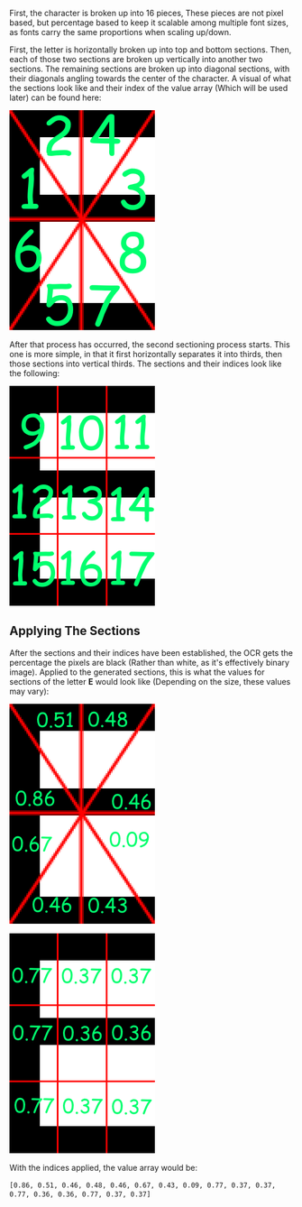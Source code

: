 First, the character is broken up into 16 pieces, These pieces are not pixel based, but percentage based to keep it scalable among multiple font sizes, as fonts carry the same proportions when scaling up/down.

<src data-gh="https://github.com/RubbaBoy/NewOCR/blob/7de96263853df8f63d340ecaf26284cb0d4dbb34/src/main/java/com/uddernetworks/newocr/character/SearchCharacter.java#L80-L82">First, the letter is horizontally broken up into top and bottom sections. Then, each of those two sections are broken up vertically into another two sections. The remaining sections are broken up into diagonal sections, with their diagonals angling towards the center of the character.</src> A visual of what the sections look like and their index of the value array (Which will be used later) can be found here:

![](/images/E1.png)

After that process has occurred, the second sectioning process starts. This one is more simple, in that <src data-gh="https://github.com/RubbaBoy/NewOCR/blob/7de96263853df8f63d340ecaf26284cb0d4dbb34/src/main/java/com/uddernetworks/newocr/character/SearchCharacter.java#L84-L85">it first horizontally separates it into thirds, then those sections into vertical thirds.</src> The sections and their indices look like the following:

![](/images/E2.png)

## Applying The Sections

After the sections and their indices have been established, <src data-gh="https://github.com/RubbaBoy/NewOCR/blob/7de96263853df8f63d340ecaf26284cb0d4dbb34/src/main/java/com/uddernetworks/newocr/character/SearchCharacter.java#L93-L102">the OCR gets the percentage the pixels are black (Rather than white, as it's effectively binary image).</src> Applied to the generated sections, this is what the values for sections of the letter **E** would look like (Depending on the size, these values may vary):

![](/images/Eval1.png)

![](/images/Eval2.png)

With the indices applied, the value array would be:

```
[0.86, 0.51, 0.46, 0.48, 0.46, 0.67, 0.43, 0.09, 0.77, 0.37, 0.37, 0.77, 0.36, 0.36, 0.77, 0.37, 0.37]
```